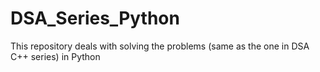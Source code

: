 # DSA_Series_Python

This repository deals with solving the problems (same as the one in DSA C++ series) in Python
